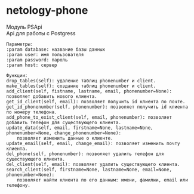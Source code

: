 # netology-phone
Модуль PSApi  
Api для работы с Postgress  
  
    Параметры:  
    :param database: название базы данных  
    :param user: имя пользователя  
    :param password: пароль  
    :param host: сервер  
  
    Функции:  
    drop_tables(self): удаление таблиц phonenumber и client.  
    make_tables(self): создание таблиц phonenumber и client.  
    add_client(self, fistname, lastname, email, phonenumber=None): позволяет добавить нового клиента.  
    get_id_client(self, email): позволяет получить id клиента по почте.  
    get_id_phonenumber(self, phonenumber): позволяет получить id клиента по номеру телефона.  
    add_phone_to_exist_client(self, email, phonenumber): позволяет добавить телефон для существующего клиента.  
    update_data(self, email, firstname=None, lastname=None, phonenumber=None, change_phonenumber=None):  
        позволяет изменить данные о клиенте.  
    update_email(self, email, change_email): позволяет изменить почту клиента.  
    del_phone(self, phonenumber): позволяет удалить телефон для существующего клиента.  
    del_client(self, email): позволяет удалить существующего клиента.  
    search_client(self, firstname=None, lastname=None, email=None, phonenumber=None):  
        позволяет найти клиента по его данным: имени, фамилии, email или телефону.  
